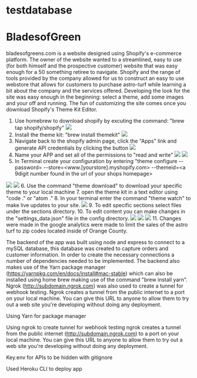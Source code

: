 # testdatabase
# BladesofGreen
bladesofgreens.com is a website designed using Shopify's e-commerce platform.  The owner of the website wanted to a streamlined, easy to use (for both himself and the prospective customer) website that was easy enough for a 50 something retiree to navigate.  Shopify and the range of tools provided by the company allowed for us to construct an easy to use webstore that allows for customers to purchase astro-turf while learning a bit about the company and the services offered.  Developing the look for the site was easy enough in the beginning: select a theme, add some images and your off and running.  The fun of customizing the site comes once you download Shopify's Theme Kit Editor. 

1.  Use homebrew to download shopify by excuting the command: "brew tap shopify/shopify"
![](images/Screen%20Shot%202019-01-04%20at%206.07.44%20PM.png)
2.  Install the theme kit: "brew install themekit"
![](images/Screen%20Shot%202019-01-05%20at%207.27.54%20AM.png)
3.  Navigate back to the shopify admin page, click the "Apps" link and generate API credentials by clicking the button
![](images/Screen%20Shot%202019-01-03%20at%201.18.53%20PM.png)
4.  Name your APP and set all of the permissions to "read and write"
  ![](images/Screen%20Shot%202019-01-04%20at%205.24.38%20PM.png)
  ![](images/Screen%20Shot%202019-01-04%20at%205.25.03%20PM.png)
5.  In Terminal create your configuration by entering "theme configure --password=<found in the API creds generated by shopify> --store=<www.[yourstore].myshopify.com> --themeid=<a 9digit number found in the url of your shops homepage>
  
  ![](images/Screen%20Shot%202019-01-05%20at%207.36.03%20AM.png)
  ![](images/Screen%20Shot%202019-01-05%20at%207.39.29%20AM.png)
6.  Use the command "theme download" to download your specific theme to your local machine
7.  open the theme kit in a text editor using "code ." or "atom ."
8.  In your terminal enter the command "theme watch" to make live updates to your site.
  ![](images/Screen%20Shot%202019-01-04%20at%206.39.04%20PM.png)
9.  To edit specific sections select files under the sections directory.
10. To edit content you can make changes in the "settings_data.json" file in the config directory.
  ![](images/Screen%20Shot%202019-01-02%20at%207.54.18%20PM.png)
  ![](images/Screen%20Shot%202019-01-02%20at%207.54.55%20PM.png)
  ![](images/Screen%20Shot%202019-01-02%20at%207.55.09%20PM.png)
11. Changes were made in the google analytics were made to limit the sales of the astro turf to zip codes located inside of
  Orange County.
  
  
The backend of the app was built using node and express to connect to a mySQL database, this database was created to capture orders and customer information.  In order to create the necessary connections a number of dependencies needed to be implemented. The backend also makes use of the Yarn package manager (https://yarnpkg.com/en/docs/install#mac-stable) which can also be installed using home brew making use of the command "brew install yarn".  Ngrok (http://subdomain.ngrok.com) was also used to create a tunnel for webhook testing.  Ngrok creates a tunnel from the public internet to a port on your local machine. You can give this URL to anyone to allow them to try out a web site you're developing without doing any deployment.




  


Using Yarn for package manager

Using ngrok to create tunnel for webhook testing
    ngrok creates a tunnel from the public internet (http://subdomain.ngrok.com) to a port on your local machine. You can give this URL to anyone to allow them to try out a web site you're developing without doing any deployment.

Key.env for APIs to be hidden with gitignore

Used Heroku CLI to deploy app

